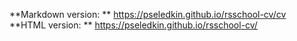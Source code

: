 **Markdown version: ** https://pseledkin.github.io/rsschool-cv/cv
**HTML version: ** https://pseledkin.github.io/rsschool-cv/
